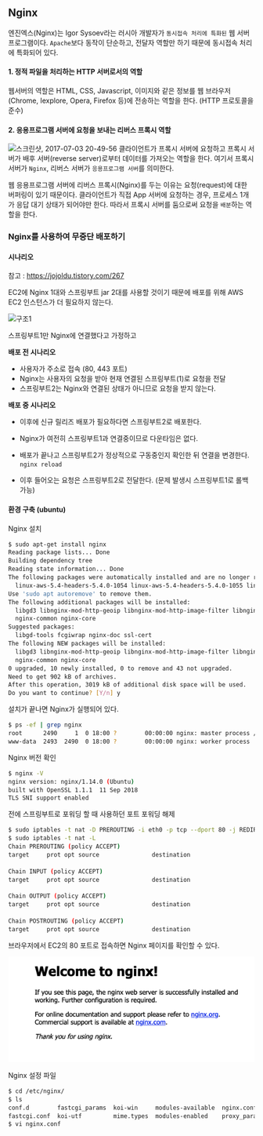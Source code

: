 ## Nginx

엔진엑스(Nginx)는 Igor Sysoev라는 러시아 개발자가 `동시접속 처리에 특화된` 웹 서버 프로그램이다. `Apache`보다 동작이 단순하고, 전달자 역할만 하기 때문에 동시접속 처리에 특화되어 있다.

#### 1. 정적 파일을 처리하는 HTTP 서버로서의 역할

웹서버의 역할은 HTML, CSS, Javascript, 이미지와 같은 정보를 웹 브라우저(Chrome, Iexplore, Opera, Firefox 등)에 전송하는 역할을 한다. (HTTP 프로토콜을 준수)

#### 2. 응용프로그램 서버에 요청을 보내는 리버스 프록시 역할

![스크린샷, 2017-07-03 20-49-56](http://i.imgur.com/yReDKjj.png)
클라이언트가 프록시 서버에 요청하고 프록시 서버가 배후 서버(reverse server)로부터 데이터를 가져오는 역할을 한다. 
여기서 프록시 서버가 `Nginx`, 리버스 서버가 `응용프로그램 서버`를 의미한다.

웹 응용프로그램 서버에 리버스 프록시(Nginx)를 두는 이유는 요청(request)에 대한 버퍼링이 있기 때문이다. 클라이언트가 직접 App 서버에 요청하는 경우, 프로세스 1개가 응답 대기 상태가 되어야만 한다. 따라서 프록시 서버를 둠으로써 요청을 `배분`하는 역할을 한다.

### Nginx를 사용하여 무중단 배포하기

#### 시나리오

참고 : https://jojoldu.tistory.com/267

EC2에 Nginx 1대와 스프링부트 jar 2대를 사용할 것이기 때문에 배포를 위해 AWS EC2 인스턴스가 더 필요하지 않는다.

![구조1](https://t1.daumcdn.net/cfile/tistory/997A14375A73F91D04)

스프링부트1만 Nginx에 연결했다고 가정하고

**배포 전 시나리오**

- 사용자가 주소로 접속 (80, 443 포트)
- Nginx는 사용자의 요청을 받아 현재 연결된 스프링부트(1)로 요청을 전달
- 스프링부트2는 Nginx와 연결된 상태가 아니므로 요청을 받지 않는다.

**배포 중 시나리오**

- 이후에 신규 릴리즈 배포가 필요하다면 스프링부트2로 배포한다.

- Nginx가 여전히 스프링부트1과 연결중이므로 다운타임은 없다.
- 배포가 끝나고 스프링부트2가 정상적으로 구동중인지 확인한 뒤 연결을 변경한다. `nginx reload`
- 이후 들어오는 요청은 스프링부트2로 전달한다. (문제 발생시 스프링부트1로 롤백 가능)



#### 환경 구축 (ubuntu)

Nginx 설치

```bash
$ sudo apt-get install nginx
Reading package lists... Done
Building dependency tree       
Reading state information... Done
The following packages were automatically installed and are no longer required:
  linux-aws-5.4-headers-5.4.0-1054 linux-aws-5.4-headers-5.4.0-1055 linux-aws-5.4-headers-5.4.0-1056
Use 'sudo apt autoremove' to remove them.
The following additional packages will be installed:
  libgd3 libnginx-mod-http-geoip libnginx-mod-http-image-filter libnginx-mod-http-xslt-filter libnginx-mod-mail libnginx-mod-stream libwebp6
  nginx-common nginx-core
Suggested packages:
  libgd-tools fcgiwrap nginx-doc ssl-cert
The following NEW packages will be installed:
  libgd3 libnginx-mod-http-geoip libnginx-mod-http-image-filter libnginx-mod-http-xslt-filter libnginx-mod-mail libnginx-mod-stream libwebp6 nginx
  nginx-common nginx-core
0 upgraded, 10 newly installed, 0 to remove and 43 not upgraded.
Need to get 902 kB of archives.
After this operation, 3019 kB of additional disk space will be used.
Do you want to continue? [Y/n] y
```

설치가 끝나면 Nginx가 실행되어 있다.

```bash
$ ps -ef | grep nginx
root      2490     1  0 18:00 ?        00:00:00 nginx: master process /usr/sbin/nginx -g daemon on; master_process on;
www-data  2493  2490  0 18:00 ?        00:00:00 nginx: worker process
```

Nginx 버전 확인

```bash
$ nginx -V
nginx version: nginx/1.14.0 (Ubuntu)
built with OpenSSL 1.1.1  11 Sep 2018
TLS SNI support enabled
```

전에 스프링부트로 포워딩 할 때 사용하던 포트 포워딩 해제

```bash
$ sudo iptables -t nat -D PREROUTING -i eth0 -p tcp --dport 80 -j REDIRECT --to-port 8080
$ sudo iptables -t nat -L
Chain PREROUTING (policy ACCEPT)
target     prot opt source               destination         

Chain INPUT (policy ACCEPT)
target     prot opt source               destination         

Chain OUTPUT (policy ACCEPT)
target     prot opt source               destination         

Chain POSTROUTING (policy ACCEPT)
target     prot opt source               destination  
```



브라우저에서 EC2의 80 포트로 접속하면 Nginx 페이지를 확인할 수 있다.

![image-20211102182130631](image-20211102182130631.png)

Nginx 설정 파일

```bash
$ cd /etc/nginx/
$ ls
conf.d        fastcgi_params  koi-win     modules-available  nginx.conf    scgi_params      sites-enabled  uwsgi_params
fastcgi.conf  koi-utf         mime.types  modules-enabled    proxy_params  sites-available  snippets       win-utf
$ vi nginx.conf 
```

